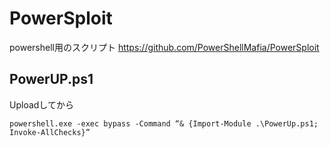 # PowerSploit
powershell用のスクリプト
https://github.com/PowerShellMafia/PowerSploit

## PowerUP.ps1
Uploadしてから

```
powershell.exe -exec bypass -Command “& {Import-Module .\PowerUp.ps1; Invoke-AllChecks}”
```
